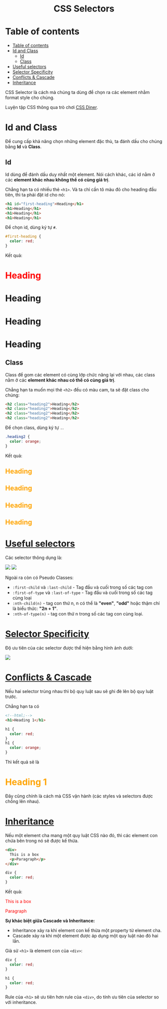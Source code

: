 <link rel='stylesheet' href='../../../main.css'>

<div class="title"> 
    <center><h1 class="bigtitle">CSS Selectors</h1></center>
</div>

# Table of contents

- [Table of contents](#table-of-contents)
- [Id and Class](#id-and-class)
  - [Id](#id)
  - [Class](#class)
- [Useful selectors](#useful-selectors)
- [Selector Specificity](#selector-specificity)
- [Conflicts & Cascade](#conflicts--cascade)
- [Inheritance](#inheritance)

CSS Selector là cách mà chúng ta dùng để chọn ra các element nhằm format style cho chúng.

Luyện tập CSS thông qua trò chơi [CSS Diner](https://flukeout.github.io/).

# Id and Class

Để cung cấp khả năng chọn những element đặc thù, ta đánh dấu cho chúng bằng **Id** và **Class**.

## Id

Id dùng để đánh dấu duy nhất một element. Nói cách khác, các id nằm ở các **element khác nhau không thể có cùng giá trị**.

Chẳng hạn ta có nhiều thẻ `<h1>`. Và ta chỉ cần tô màu đỏ cho heading đầu tiên, thì ta phải đặt id cho nó:

```html
<h1 id="first-heading">Heading</h1>
<h1>Heading</h1>
<h1>Heading</h1>
<h1>Heading</h1>
```

Để chọn id, dùng ký tự `#`.

```css
#first-heading {
  color: red;
}
```

Kết quả:

<h1 id="first-heading" style ="color:red">Heading</h1>
<h1>Heading</h1>
<h1>Heading</h1>
<h1>Heading</h1>

## Class

Class để gom các element có cùng lớp chức năng lại với nhau, các class nằm ở các **element khác nhau có thể có cùng giá trị**.

Chẳng hạn ta muốn mọi thẻ `<h2>` đều có màu cam, ta sẽ đặt class cho chúng:

```html
<h2 class="heading2">Heading</h2>
<h2 class="heading2">Heading</h2>
<h2 class="heading2">Heading</h2>
<h2 class="heading2">Heading</h2>
```

Để chọn class, dùng ký tự `.`.

```css
.heading2 {
  color: orange;
}
```

Kết quả:

<h2 class="heading2" style="color:orange">Heading</h2>
<h2 class="heading2" style="color:orange">Heading</h2>
<h2 class="heading2" style="color:orange">Heading</h2>
<h2 class="heading2" style="color:orange">Heading</h2>

# [Useful selectors](https://developer.mozilla.org/en-US/docs/Web/CSS/CSS_Selectors)

Các selector thông dụng là:

<img src="selector1.png">
<img src="selector2.png">

Ngoài ra còn có Pseudo Classes:

- `:first-child` và `:last-child` - Tag đầu và cuối trong số các tag con
- `:first-of-type` và `:last-of-type` - Tag đầu và cuối trong số các tag cùng loại
- `:nth-child(n)` - tag con thứ n, n có thể là **"even"**, **"odd"** hoặc thậm chí là biểu thức: **"2n + 1"**.
- `:nth-of-type(n)` - tag con thứ n trong số các tag con cùng loại.

# [Selector Specificity](https://www.w3schools.com/css/css_specificity.asp)

Độ ưu tiên của các selector được thể hiện bằng hình ảnh dưới:

<img src="selector3.png">

# [Conflicts & Cascade](https://developer.mozilla.org/en-US/docs/Learn/CSS/Building_blocks/Cascade_and_inheritance#the_cascade)

Nếu hai selector trùng nhau thì bộ quy luật sau sẽ ghi đè lên bộ quy luật trước.

Chẳng hạn ta có

```html
<!--html;-->
<h1>Heading 1</h1>
```

```css
h1 {
  color: red;
}
h1 {
  color: orange;
}
```

Thì kết quả sẽ là

<h1 style="color:orange" style = "color:red">Heading 1</h1>

Đây cũng chính là cách mà CSS vận hành (các styles và selectors được chồng lên nhau).

# [Inheritance](https://developer.mozilla.org/en-US/docs/Learn/CSS/Building_blocks/Cascade_and_inheritance#inheritance)

Nếu một element cha mang một quy luật CSS nào đó, thì các element con chứa bên trong nó sẽ được kế thừa.

```html
<div>
  This is a box
  <p>Paragraph</p>
</div>
```

```css
div {
  color: red;
}
```

Kết quả:

<div style ="color:red">
    This is a box
    <p>Paragraph</p>
</div>

**Sự khác biệt giữa Cascade và Inheritance:**

- Inheritance xảy ra khi element con kế thừa một property từ element cha.
- Cascade xảy ra khi một element được áp dụng một quy luật nào đó hai lần.

Giả sử `<h1>` là element con của `<div>`:

```css
div {
  color: red;
}

h1 {
  color: red;
}
```

Rule của `<h1>` sẽ ưu tiên hơn rule của `<div>`, do tính ưu tiên của selector so với inheritance.
